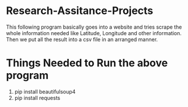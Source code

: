 # Research-Assitance-Projects

This following program basically goes into a website and tries scrape the whole information needed like Latitude, Longitude and other information.
Then we put all the result into a csv file in an arranged manner.

# Things Needed to Run the above program

1. pip install beautifulsoup4
2. pip install requests
